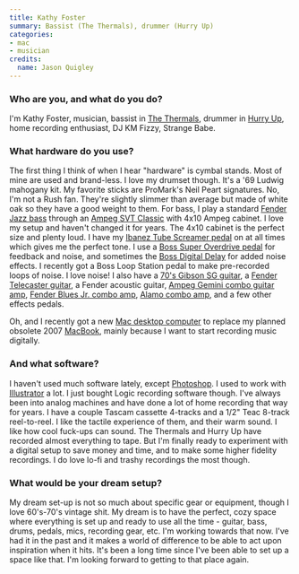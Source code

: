 ```yaml
---
title: Kathy Foster
summary: Bassist (The Thermals), drummer (Hurry Up)
categories:
- mac
- musician
credits:
  name: Jason Quigley
---
```


### Who are you, and what do you do?

I'm Kathy Foster, musician, bassist in [The Thermals](http://www.thethermals.com/ "An indie band from Portland."), drummer in [Hurry Up](https://hurryup.cashmusic.org/ "A punk band from Portland."), home recording enthusiast, DJ KM Fizzy, Strange Babe. 

### What hardware do you use?

The first thing I think of when I hear "hardware" is cymbal stands. Most of mine are used and brand-less. I love my drumset though. It's a '69 Ludwig mahogany kit. My favorite sticks are ProMark's Neil Peart signatures. No, I'm not a Rush fan. They're slightly slimmer than average but made of white oak so they have a good weight to them. For bass, I play a standard [Fender Jazz bass][jazz-bass] through an [Ampeg SVT Classic][svt-cl] with 4x10 Ampeg cabinet. I love my setup and haven't changed it for years. The 4x10 cabinet is the perfect size and plenty loud. I have my [Ibanez Tube Screamer pedal][tube-screamer] on at all times which gives me the perfect tone. I use a [Boss Super Overdrive pedal][sd-1] for feedback and noise, and sometimes the [Boss Digital Delay][dd-3] for added noise effects. I recently got a Boss Loop Station pedal to make pre-recorded loops of noise. I love noise! I also have a [70's Gibson SG guitar][gibson-sg], a [Fender Telecaster guitar][telecaster], a Fender acoustic guitar, [Ampeg Gemini combo guitar amp][gemini], [Fender Blues Jr. combo amp][blues-junior-iii], [Alamo combo amp][jet], and a few other effects pedals.

Oh, and I recently got a new [Mac desktop computer][imac] to replace my planned obsolete 2007 [MacBook][], mainly because I want to start recording music digitally. 

### And what software?

I haven't used much software lately, except [Photoshop][]. I used to work with [Illustrator][] a lot. I just bought Logic recording software though. I've always been into analog machines and have done a lot of home recording that way for years. I have a couple Tascam cassette 4-tracks and a 1/2" Teac 8-track reel-to-reel. I like the tactile experience of them, and their warm sound. I like how cool fuck-ups can sound. The Thermals and Hurry Up have recorded almost everything to tape. But I'm finally ready to experiment with a digital setup to save money and time, and to make some higher fidelity recordings. I do love lo-fi and trashy recordings the most though.

### What would be your dream setup?

My dream set-up is not so much about specific gear or equipment, though I love 60's-70's vintage shit. My dream is to have the perfect, cozy space where everything is set up and ready to use all the time - guitar, bass, drums, pedals, mics, recording gear, etc. I'm working towards that now. I've had it in the past and it makes a world of difference to be able to act upon inspiration when it hits. It's been a long time since I've been able to set up a space like that. I'm looking forward to getting to that place again.

[blues-junior-iii]: https://www.fender.com/guitar-amplifiers/contemporary/blues-junior-iii/product-2230500.html "A guitar amp."
[dd-3]: https://www.boss.info/us/products/dd-3/ "A guitar delay pedal."
[gemini]: http://www.guitarcenter.com/Used/Ampeg/Vintage-GEMINI-1-MODEL-G12-Tube-Guitar-Combo-Amp.gc "A guitar amp."
[gibson-sg]: https://en.wikipedia.org/wiki/Gibson_SG "An electric guitar."
[imac]: https://www.apple.com/imac/ "An all-in-one computer."
[jazz-bass]: https://en.wikipedia.org/wiki/Fender_Jazz_Bass "An electric bass."
[jet]: http://thestereoclub.blogspot.com.au/2009/07/alamo-jet-guitar-amp.html "A guitar amp."
[macbook]: https://en.wikipedia.org/wiki/MacBook "A laptop."
[sd-1]: https://www.boss.info/us/products/sd-1/ "A guitar pedal."
[svt-cl]: http://www.ampeg.com/products/classic/svtcl/ "A bass amp."
[telecaster]: https://en.wikipedia.org/wiki/Fender_Telecaster "An electric guitar."
[tube-screamer]: https://en.wikipedia.org/wiki/Ibanez_Tube_Screamer "A guitar pedal."
[illustrator]: https://www.adobe.com/products/illustrator.html "A vector graphics editor."
[photoshop]: https://www.adobe.com/products/photoshop.html "A bitmap image editor."
